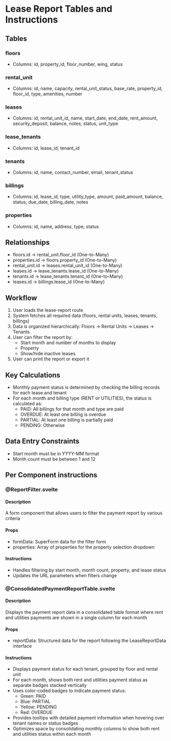 # Lease Report Tables and Instructions

## Tables

### floors

- Columns: id, property_id, floor_number, wing, status

### rental_unit

- Columns: id, name, capacity, rental_unit_status, base_rate, property_id, floor_id, type, amenities, number

### leases

- Columns: id, rental_unit_id, name, start_date, end_date, rent_amount, security_deposit, balance, notes, status, unit_type

### lease_tenants

- Columns: id, lease_id, tenant_id

### tenants

- Columns: id, name, contact_number, email, tenant_status

### billings

- Columns: id, lease_id, type, utility_type, amount, paid_amount, balance, status, due_date, billing_date, notes

### properties

- Columns: id, name, address, type, status

## Relationships

- floors.id → rental_unit.floor_id (One-to-Many)
- properties.id → floors.property_id (One-to-Many)
- rental_unit.id → leases.rental_unit_id (One-to-Many)
- leases.id → lease_tenants.lease_id (One-to-Many)
- tenants.id → lease_tenants.tenant_id (One-to-Many)
- leases.id → billings.lease_id (One-to-Many)

## Workflow

1. User loads the lease-report route
2. System fetches all required data (floors, rental units, leases, tenants, billings)
3. Data is organized hierarchically: Floors → Rental Units → Leases → Tenants
4. User can filter the report by:
   - Start month and number of months to display
   - Property
   - Show/hide inactive leases
5. User can print the report or export it

## Key Calculations

- Monthly payment status is determined by checking the billing records for each lease and tenant
- For each month and billing type (RENT or UTILITIES), the status is calculated as:
  - PAID: All billings for that month and type are paid
  - OVERDUE: At least one billing is overdue
  - PARTIAL: At least one billing is partially paid
  - PENDING: Otherwise

## Data Entry Constraints

- Start month must be in YYYY-MM format
- Month count must be between 1 and 12

## Per Component instructions

### @ReportFilter.svelte

#### Description

A form component that allows users to filter the payment report by various criteria

#### Props

- formData: SuperForm data for the filter form
- properties: Array of properties for the property selection dropdown

#### Instructions

- Handles filtering by start month, month count, property, and lease status
- Updates the URL parameters when filters change

### @ConsolidatedPaymentReportTable.svelte

#### Description

Displays the payment report data in a consolidated table format where rent and utilities payments are shown in a single column for each month

#### Props

- reportData: Structured data for the report following the LeaseReportData interface

#### Instructions

- Displays payment status for each tenant, grouped by floor and rental unit
- For each month, shows both rent and utilities payment status as separate badges stacked vertically
- Uses color-coded badges to indicate payment status:
  - Green: PAID
  - Blue: PARTIAL
  - Yellow: PENDING
  - Red: OVERDUE
- Provides tooltips with detailed payment information when hovering over tenant names or status badges
- Optimizes space by consolidating monthly columns to show both rent and utilities status within each month
